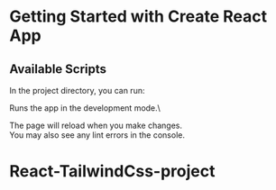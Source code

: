# Getting Started with Create React App

## Available Scripts

In the project directory, you can run:


Runs the app in the development mode.\

The page will reload when you make changes.\
You may also see any lint errors in the console.






# React-TailwindCss-project
